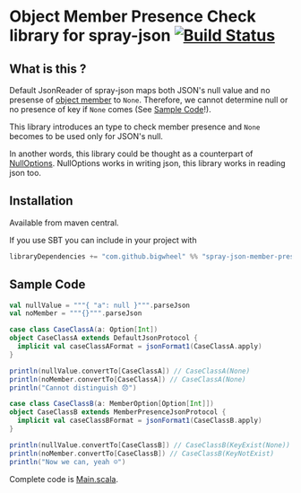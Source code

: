 # Object Member Presence Check library for spray-json [![Build Status](https://travis-ci.org/bigwheel/spray-json-member-presence.svg?branch=master)](https://travis-ci.org/bigwheel/spray-json-member-presence)

## What is this ?

Default JsonReader of spray-json maps both JSON's null value and
no presense of [object member](https://tools.ietf.org/html/rfc8259#section-4) to `None`.
Therefore, we cannot determine null or no presence of key if `None` comes
(See [Sample Code](#sample-code)!).

This library introduces an type to check member presence and
`None` becomes to be used only for JSON's null.

In another words, this library could be thought as a counterpart of
[NullOptions](https://github.com/spray/spray-json#nulloptions).
NullOptions works in writing json, this library works in reading json too.

## Installation

Available from maven central.

If you use SBT you can include in your project with

```scala
libraryDependencies += "com.github.bigwheel" %% "spray-json-member-presence" % "<any-version>"
```

## Sample Code

```scala
val nullValue = """{ "a": null }""".parseJson
val noMember = """{}""".parseJson

case class CaseClassA(a: Option[Int])
object CaseClassA extends DefaultJsonProtocol {
  implicit val caseClassAFormat = jsonFormat1(CaseClassA.apply)
}

println(nullValue.convertTo[CaseClassA]) // CaseClassA(None)
println(noMember.convertTo[CaseClassA]) // CaseClassA(None)
println("Cannot distinguish 😞")

case class CaseClassB(a: MemberOption[Option[Int]])
object CaseClassB extends MemberPresenceJsonProtocol {
  implicit val caseClassBFormat = jsonFormat1(CaseClassB.apply)
}

println(nullValue.convertTo[CaseClassB]) // CaseClassB(KeyExist(None))
println(noMember.convertTo[CaseClassB]) // CaseClassB(KeyNotExist)
println("Now we can, yeah ☺️")
```

Complete code is [Main.scala](./src/main/scala/Main.scala).
